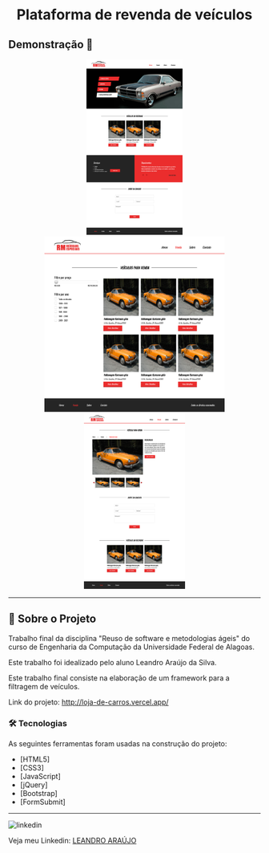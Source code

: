 <h1 style="text-align: center; font-weight: bold;">Plataforma de revenda de veículos</h1>

## Demonstração 📸

<div align="center" >
  <img src="_imagens/home.png" alt="Foto do site" height="350">
  <img src="_imagens/venda.png" alt="Foto do site" height="350">
  <img src="_imagens/veiculo-teste.png" alt="Foto do site" height="350">
</div>

---

## 🚀 Sobre o Projeto

Trabalho final da disciplina "Reuso de software e metodologias ágeis" do curso de Engenharia da Computação da Universidade Federal de Alagoas.

Este trabalho foi idealizado pelo aluno Leandro Araújo da Silva.

Este trabalho final consiste na elaboração de um framework para a filtragem de veículos.

Link do projeto: http://loja-de-carros.vercel.app/

### 🛠 Tecnologias

As seguintes ferramentas foram usadas na construção do projeto:

- [HTML5]
- [CSS3]
- [JavaScript]
- [jQuery]
- [Bootstrap]
- [FormSubmit]
---

<img src="https://github.com/leandro-araujo-silva/Proffy-FullStack/raw/master/github/linkedin.png" alt="linkedin" height="50">
<br />

Veja meu Linkedin: [LEANDRO ARAÚJO](https://www.linkedin.com/in/leandro-araujo-silva01/)